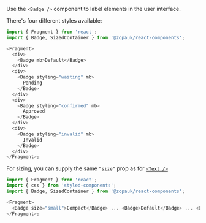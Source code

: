 Use the `<Badge />` component to label elements in the user interface.

There's four different styles available:

```js
import { Fragment } from 'react';
import { Badge, SizedContainer } from '@zopauk/react-components';

<Fragment>
  <div>
    <Badge mb>Default</Badge>
  </div>
  <div>
    <Badge styling="waiting" mb>
      Pending
    </Badge>
  </div>
  <div>
    <Badge styling="confirmed" mb>
      Approved
    </Badge>
  </div>
  <div>
    <Badge styling="invalid" mb>
      Invalid
    </Badge>
  </div>
</Fragment>;
```

For sizing, you can supply the same `"size"` prop as for [`<Text />`](#/Components?id=text)

```js
import { Fragment } from 'react';
import { css } from 'styled-components';
import { Badge, SizedContainer } from '@zopauk/react-components';

<Fragment>
  <Badge size="small">Compact</Badge> ... <Badge>Default</Badge> ... <Badge size="large">Large</Badge>
</Fragment>;
```
